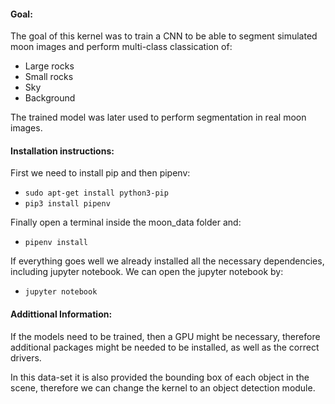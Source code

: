 #### Goal:
The goal of this kernel was to train a CNN to be able to segment simulated moon images and perform multi-class classication of:
* Large rocks
* Small rocks
* Sky
* Background

The trained model was later used to perform segmentation in real moon images.

#### Installation instructions:
First we need to install pip and then pipenv:

* ```sudo apt-get install python3-pip ```
* ```pip3 install pipenv ```

Finally open a terminal inside the moon_data folder and:

* ```pipenv install ```
	
If everything goes well we already installed all the necessary dependencies, including jupyter notebook.
We can open the jupyter notebook by:

* ```jupyter notebook ```

#### Addittional Information:
If the models need to be trained, then a GPU might be necessary, therefore additional packages might be needed to be installed, as well as the correct drivers.

In this data-set it is also provided the bounding box of each object in the scene, therefore we can change the kernel to an object detection module.


